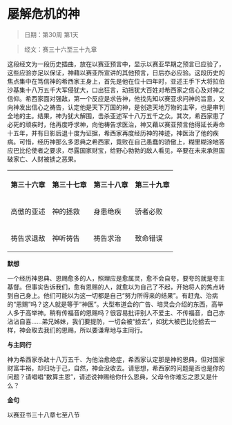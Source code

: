 # 屡解危机的神 

> 日期：第30周 第1天

> 经文：赛三十六至三十九章

这段经文为一段历史插曲，放在以赛亚预言中，显示以赛亚早期之预言已应验了，这些应验亦足以保证，神藉以赛亚所宣讲的其他预言，日后亦必应验。这段历史的焦点集中在笃信神的希西家王身上，首先是他在位十四年时，亚述王手下大将拉伯沙基集十八万五千大军侵犹大，口出狂言，动摇犹大百姓对希西家之信心及对神之信仰。希西家面对强敌，第一个反应是求告神，他找先知以赛亚求问神的旨意，又向神发出信心之祷告，认定他是天下万国的神，是创造天地万物的主宰，也是审判全地的主。结果，神为犹大解围，击杀亚述军十八万五千之众。其次，希西家患了必死的顽疾时，他再度呼求神，向他祷告求医治，神又藉以赛亚预言他得延长寿命十五年，并有日影后退十度为证据，希西家再度经历神的神迹，神医治了他的疾病。可惜，经历神那么多恩典之希西家，竟败在自己愚蠢的骄傲上，糊里糊涂地答应巴比伦使者之要求，尽露国家财宝，给野心勃勃的敌人看见，卒要在未来承担国破家亡、人财被掳之恶果。

<table>
 <tbody>
  <tr>
   <th><p>第三十六章</p></th>
   <th><p>第三十七章</p></th>
   <th><p>第三十八章</p></th>
   <th><p>第三十九章</p></th>
  </tr>
  <tr>
   <td><p>高傲的亚述</p></td>
   <td><p>神的拯救</p></td>
   <td><p>身患绝疾</p></td>
   <td><p>骄者必败</p></td>
  </tr>
  <tr>
   <td><p>祷告求退敌</p></td>
   <td><p>神听祷告</p></td>
   <td><p>祷告求治</p></td>
   <td><p>致命错误</p></td>
  </tr>
 </tbody>
</table>

**默想**

一个经历神恩典、恩赐愈多的人，照理应是愈属灵，愈不会自夸，要夸的就是夸主基督。但事实告诉我们，愈有恩赐的人，就愈以为自己了不起，开始将人的焦点转到自己身上。他们可能以为这一切都是自己“努力所得来的结果”。有赶鬼、治病的“恩赐”吗？这人就是等于“神医”。大型布道会的广告、培灵会介绍的东西，高举人多于高举神。稍有传福音的恩赐吗？很容易批评别人不爱主、不传福音，自己亦沾沾自喜……弟兄姊妹，我们要提防，一切会被“掳去”，如犹大被巴比伦掳去一样，神会取去我们的恩赐，所以要谦卑地与主同行。

**与主同行**

神为希西家杀敌十八万五千、为他治愈绝症，希西家认定那是神的恩典，但对国家财富丰裕，却归功于己，自然，神会没收去。请思想，希西家的问题是否也是你的问题？请唱唱“数算主恩”，请述说神赐给你什么恩典，父母令你难忘之恩又是什么？

**金句**

以赛亚书三十八章七至八节



